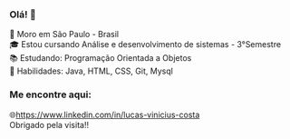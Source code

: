 ### Olá! 👋
🌆 Moro em São Paulo - Brasil<br>
🎓 Estou cursando Análise e desenvolvimento de sistemas - 3°Semestre<br>
📚 Estudando: Programação Orientada a Objetos <br> 
🔹 Habilidades: Java, HTML, CSS, Git, Mysql<br>
### Me encontre aqui:
🌐https://www.linkedin.com/in/lucas-vinicius-costa<br>
Obrigado pela visita!!
<!--
**LucasViniciusNunesCosta/LucasViniciusNunesCosta** is a ✨ _special_ ✨ repository because its `README.md` (this file) appears on your GitHub profile.

-->
